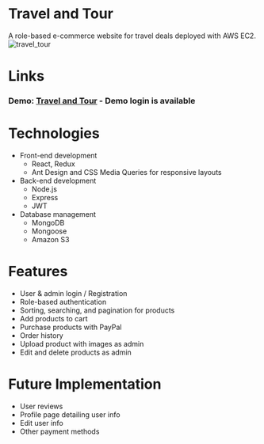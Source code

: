 # Travel and Tour 
A role-based e-commerce website for travel deals deployed with AWS EC2.
![travel_tour](https://user-images.githubusercontent.com/51396212/113906800-7d187280-9789-11eb-88f6-397b3d9cdbf6.png)

# Links
### Demo: [Travel and Tour](http://ec2-54-176-229-58.us-west-1.compute.amazonaws.com/) - Demo login is available

# Technologies
- Front-end development
	- React, Redux
	- Ant Design and CSS Media Queries for responsive layouts
- Back-end development
	- Node.js
	- Express
	- JWT
- Database management
	- MongoDB
	- Mongoose
	- Amazon S3
	
# Features
- User & admin login / Registration
- Role-based authentication
- Sorting, searching, and pagination for products
- Add products to cart
- Purchase products with PayPal
- Order history
- Upload product with images as admin
- Edit and delete products as admin

# Future Implementation
- User reviews
- Profile page detailing user info
- Edit user info
- Other payment methods
